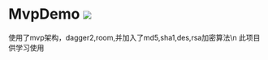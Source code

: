 # MvpDemo ![](https://img.shields.io/badge/author-widly-red.svg)
使用了mvp架构，dagger2,room,并加入了md5,sha1,des,rsa加密算法\n
此项目供学习使用
